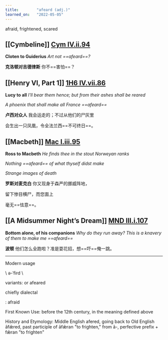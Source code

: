 ```yaml
---
title:        "afeard (adj.)"
learned_on:   "2022-05-05"
---
```


afraid, frightened, scared

## [[Cymbeline]] [Cym IV.ii.94](https://www.shakespeareswords.com/Public/Play.aspx?Act=4&Scene=2&WorkId=7#139609)

**Cloten to Guiderius** *Art not ==afeard==?*

**克洛顿对吉德律斯** 你不==害怕==？

## [[Henry VI, Part 1]] [1H6 IV.vii.86](https://www.shakespeareswords.com/Public/Play.aspx?Act=4&Scene=7&WorkId=25#203738)

**Lucy to all** *I'll bear them hence; but from their ashes shall be reared*

*A phoenix that shall make all France ==afeard==*

**卢西对众人** 我会运走的；不过从他们的尸灰里

会生出一只凤凰，令全法兰西==不可终日==。

## [[Macbeth]] [Mac I.iii.95](https://www.shakespeareswords.com/Public/Play.aspx?Act=1&Scene=3&WorkId=13#159504)

**Ross to Macbeth** *He finds thee in the stout Norweyan ranks*

*Nothing ==afeard== of what thyself didst make*

*Strange images of death*

**罗斯对麦克白** 你又现身于森严的挪威阵地，

留下惨目横尸，而您面上

毫无==怯意==。

## [[A Midsummer Night’s Dream]] [MND III.i.107](https://www.shakespeareswords.com/Public/Play.aspx?Act=3&Scene=1&WorkId=4#126569)

**Bottom alone, of his companions** *Why do they run away? This is a knavery of them to make me ==afeard==*

**波顿** 他们怎么全跑啦？准是耍花招，想==吓==俺一跳。

-----

Modern usage

\\ ə-ˈfird  \\

variants: or afeared

chiefly dialectal

: afraid

First Known Use: before the 12th century, in the meaning defined above

History and Etymology: Middle English afered, going back to Old English āfǣred, past participle of āfǣran "to frighten," from ā-, perfective prefix + fǣran "to frighten"
